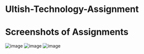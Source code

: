 # Ultish-Technology-Assignment

# Screenshots of Assignments

![image](https://user-images.githubusercontent.com/68475359/156132036-5ee21168-e6ce-4346-8cf5-f5e791f2b21a.png)
![image](https://user-images.githubusercontent.com/68475359/156132097-9a241a78-3006-4194-9b5b-7eb3c00ae94d.png)
![image](https://user-images.githubusercontent.com/68475359/156132627-35998f48-69b3-4181-b8aa-b2adad2d0f8d.png)

